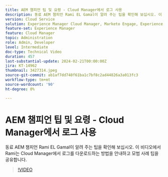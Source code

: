 ```yaml
---
title: AEM 챔피언 팁 및 요령 - Cloud Manager에서 로그 사용
description: 동료 AEM 챔피언 Rami EL Gamal이 알려 주는 팁을 확인해 보십시오. 이 비디오에서 Rami는 Cloud Manager에서 로그를 다운로드하는 방법을 안내하고 모범 사례 팁을 공유합니다.
version: Cloud Service
solution: Experience Manager Cloud Manager, Marketo Engage, Experience Manager
feature-set: Experience Manager
feature: Cloud Manager
topic: Administration
role: Admin, Developer
level: Intermediate
doc-type: Technical Video
duration: 457
last-substantial-update: 2024-02-21T00:00:00Z
jira: KT-14962
thumbnail: 3427314.jpeg
source-git-commit: ab1af7dd740f61ba1c7bf8c2ad44826a3a013fc3
workflow-type: tm+mt
source-wordcount: '90'
ht-degree: 0%

---
```



# AEM 챔피언 팁 및 요령 - Cloud Manager에서 로그 사용

동료 AEM 챔피언 Rami EL Gamal이 알려 주는 팁을 확인해 보십시오. 이 비디오에서 Rami는 Cloud Manager에서 로그를 다운로드하는 방법을 안내하고 모범 사례 팁을 공유합니다.

>[!VIDEO](https://video.tv.adobe.com/v/3427314/?learn=on)